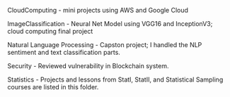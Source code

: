 CloudComputing - mini projects using AWS and Google Cloud

ImageClassification - Neural Net Model using VGG16 and InceptionV3; cloud computing final project

Natural Language Processing - Capston project;  I handled the NLP sentiment and text classification parts.

Security - Reviewed vulnerability in Blockchain system.

Statistics - Projects and lessons from StatI, StatII, and Statistical Sampling courses are listed in this folder.
